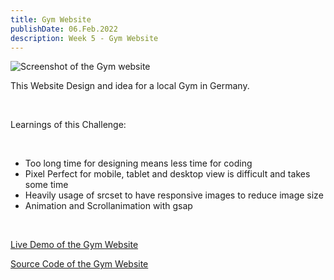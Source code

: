 ```yaml
---
title: Gym Website
publishDate: 06.Feb.2022
description: Week 5 - Gym Website
---
```


![Screenshot of the Gym website](/assets/gym.jpg)

This Website Design and idea for a local Gym in Germany.

<br/>

Learnings of this Challenge:

  <br/>

  <ul>

   <li>
  Too long time for designing means less time for coding
  </li>
  
  <li>
  Pixel Perfect for mobile, tablet and desktop view is difficult and takes some time
  </li>

  <li>
  Heavily usage of srcset to have responsive images to reduce image size
  </li>

  <li>
  Animation and Scrollanimation with gsap
  </li>

  </ul>

  <br/>

[Live Demo of the Gym Website](https://flamboyant-boyd-23ebb2.netlify.app/)

[Source Code of the Gym Website](https://github.com/MinhKhangTran/w52s_5_astro_fitness)
